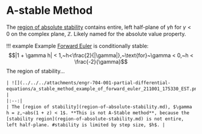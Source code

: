# A-stable Method

The [region of absolute stability](region-of-absolute-stability.md) contains entire, left half-plane of $\gamma h$ for $\gamma < 0$ on the complex plane, $\mathbb{Z}$.
Likely named for the absolute value property.

!!! example Example
    [Forward Euler](euler-method.md#forward) is conditionally stable: $$|1 + \gamma h| < 1,~h<\frac{2}{|\gamma|},~\text{for}~\gamma < 0,~h < \frac{-2}{\gamma}$$
    The region of stability...

    | ![](../../../attachments/engr-704-001-partial-differential-equations/a_stable_method_example_of_forward_euler_211001_175330_EST.png) |
    |:--:|
    | The [region of stability](region-of-absolute-stability.md), $\gamma h = z,~abs(1 + z) < 1$. **This is not A-Stable method**, because the [stability region](region-of-absolute-stability.md) is not entire, left half-plane. #stability is limited by step size, $h$. |